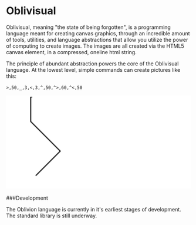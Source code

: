 # Oblivisual

Oblivisual, meaning "the state of being forgotten", is a programming language meant for creating canvas graphics, through
an incredible amount of tools, utilities, and language abstractions that allow you utilize the power of computing to create images. The images are
all created via the HTML5 canvas element, in a compressed, oneline html string.

The principle of abundant abstraction powers the core of the Oblivisual language. At the lowest level, simple commands can
create pictures like this:

```
>,50,_,3,<,3,^,50,^>,60,^<,50
```
![gen image](https://raw.githubusercontent.com/jweinst1/ObliVisual/master/Images/samplelinedraw.png)

###Development

The Oblivion language is currently in it's earliest stages of development. The standard library is still
underway.
